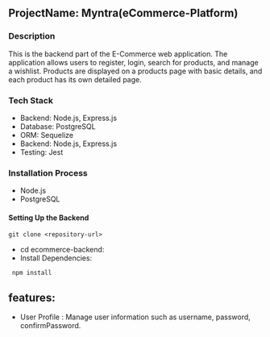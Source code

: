 ## ProjectName: Myntra(eCommerce-Platform)

### Description

This is the backend part of the E-Commerce web application. The application allows users to register, login, search for products, and manage a wishlist. Products are displayed on a products page with basic details, and each product has its own detailed page.

### Tech Stack

- Backend: Node.js, Express.js
- Database: PostgreSQL
- ORM: Sequelize
- Backend: Node.js, Express.js
- Testing: Jest

### Installation Process

- Node.js
- PostgreSQL

#### Setting Up the Backend

```shell
git clone <repository-url>
```

- cd ecommerce-backend:
- Install Dependencies:

```shell
 npm install
```

## features:

- User Profile : Manage user information such as username, password, confirmPassword.
